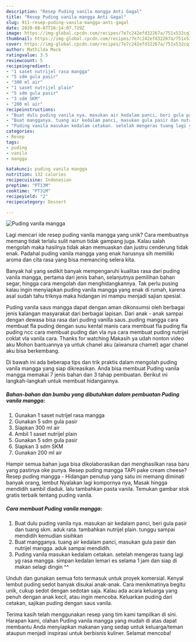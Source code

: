 ```yaml
---
description: "Resep Puding vanila mangga Anti Gagal"
title: "Resep Puding vanila mangga Anti Gagal"
slug: 911-resep-puding-vanila-mangga-anti-gagal
date: 2020-08-07T16:14:07.729Z
image: https://img-global.cpcdn.com/recipes/7e7c242efd32267a/751x532cq70/puding-vanila-mangga-foto-resep-utama.jpg
thumbnail: https://img-global.cpcdn.com/recipes/7e7c242efd32267a/751x532cq70/puding-vanila-mangga-foto-resep-utama.jpg
cover: https://img-global.cpcdn.com/recipes/7e7c242efd32267a/751x532cq70/puding-vanila-mangga-foto-resep-utama.jpg
author: Mathilda Mack
ratingvalue: 3.5
reviewcount: 5
recipeingredient:
- "1 saset nutrijel rasa mangga"
- "5 sdm gula pasir"
- "300 ml air"
- "1 saset nutrijel plain"
- "5 sdm gula pasir"
- "3 sdm SKM"
- "200 ml air"
recipeinstructions:
- "Buat dulu puding vanila nya. masukan air kedalam panci, beri gula pasir dan tuang skm. aduk rata. tambahkan nutrijel plain. tunggu sampai mendidih kemudian sisihkan"
- "Buat mangganya. tuang air kedalam panci, masukan gula pasir dan nutrijel mangga. aduk sampai mendidih."
- "Puding vanila masukan kedalam cetakan. setelah mengeras tuang lagi yg rasa mangga. simpan kedalan lemari es selama 1 jam dan siap di makan selagi dingin ^^"
categories:
- Resep
tags:
- puding
- vanila
- mangga

katakunci: puding vanila mangga 
nutrition: 132 calories
recipecuisine: Indonesian
preptime: "PT13M"
cooktime: "PT31M"
recipeyield: "2"
recipecategory: Dessert

---
```



![Puding vanila mangga](https://img-global.cpcdn.com/recipes/7e7c242efd32267a/751x532cq70/puding-vanila-mangga-foto-resep-utama.jpg)

Lagi mencari ide resep puding vanila mangga yang unik? Cara membuatnya memang tidak terlalu sulit namun tidak gampang juga. Kalau salah mengolah maka hasilnya tidak akan memuaskan dan justru cenderung tidak enak. Padahal puding vanila mangga yang enak harusnya sih memiliki aroma dan cita rasa yang bisa memancing selera kita.

Banyak hal yang sedikit banyak mempengaruhi kualitas rasa dari puding vanila mangga, pertama dari jenis bahan, selanjutnya pemilihan bahan segar, hingga cara mengolah dan menghidangkannya. Tak perlu pusing kalau ingin menyiapkan puding vanila mangga yang enak di rumah, karena asal sudah tahu triknya maka hidangan ini mampu menjadi sajian spesial.

Puding vanila saus mangga dapat dengan aman dikonsumsi oleh berbagai jenis kalangan masyarakat dari berbagai lapisan. Dari anak - anak sampai dengan dewasa bisa rasa dari puding vanilla saus..puding mangga cara membuat fla puding dengan susu kental manis cara membuat fla puding fla puding ncc cara membuat puding dan vla nya cara membuat puding nutrijel coklat vla vanila cara. Thanks for watching Makasih ya udah nonton video aku Mohon bantuannya ya untuk chanel aku (aiwanura chamel) agar chanel aku bisa berkembang.


Di bawah ini ada beberapa tips dan trik praktis dalam mengolah puding vanila mangga yang siap dikreasikan. Anda bisa membuat Puding vanila mangga memakai 7 jenis bahan dan 3 tahap pembuatan. Berikut ini langkah-langkah untuk membuat hidangannya.

<!--inarticleads1-->

##### Bahan-bahan dan bumbu yang dibutuhkan dalam pembuatan Puding vanila mangga:

1. Gunakan 1 saset nutrijel rasa mangga
1. Gunakan 5 sdm gula pasir
1. Siapkan 300 ml air
1. Ambil 1 saset nutrijel plain
1. Gunakan 5 sdm gula pasir
1. Siapkan 3 sdm SKM
1. Gunakan 200 ml air


Hampir semua bahan juga bisa dikolaborasikan dan menghasilkan rasa baru yang pastinya oke punya. Resep puding mangga TAPI pake cream cheese? Resep puding mangga - Hidangan penutup yang satu ini memang diminati banyak orang, lembut Nyalakan lagi kompornya nya, Masak hingga mendidih sambil diaduk. lalu tambahkan pasta vanila. Temukan gambar stok gratis terbaik tentang puding vanila. 

<!--inarticleads2-->

##### Cara membuat Puding vanila mangga:

1. Buat dulu puding vanila nya. masukan air kedalam panci, beri gula pasir dan tuang skm. aduk rata. tambahkan nutrijel plain. tunggu sampai mendidih kemudian sisihkan
1. Buat mangganya. tuang air kedalam panci, masukan gula pasir dan nutrijel mangga. aduk sampai mendidih.
1. Puding vanila masukan kedalam cetakan. setelah mengeras tuang lagi yg rasa mangga. simpan kedalan lemari es selama 1 jam dan siap di makan selagi dingin ^^


Unduh dan gunakan semua foto termasuk untuk proyek komersial. Kenyal lembut puding sedot banyak disukai anak-anak. Cara menikmatinya begitu unik, cukup sedot dengan sedotan saja. Kalau ada acara keluarga yang penuh dengan anak kecil, atau ingin mencoba. Keluarkan puding dari cetakan, sajikan puding dengan saus vanila. 

Terima kasih telah menggunakan resep yang tim kami tampilkan di sini. Harapan kami, olahan Puding vanila mangga yang mudah di atas dapat membantu Anda menyiapkan makanan yang sedap untuk keluarga/teman ataupun menjadi inspirasi untuk berbisnis kuliner. Selamat mencoba!
